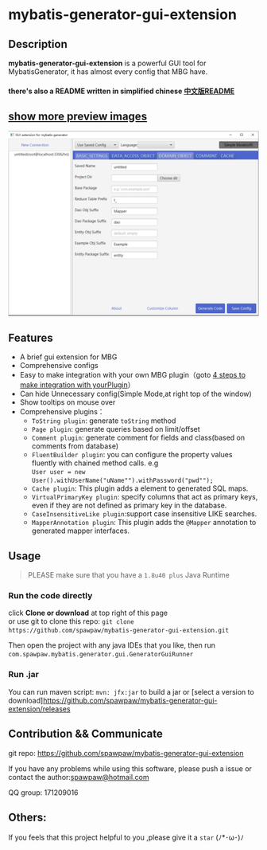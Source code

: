 # mybatis-generator-gui-extension

## Description
**mybatis-generator-gui-extension** is a powerful GUI tool for MybatisGenerator, it has almost every config that MBG have.

#### there's also a README written in simplified chinese [中文版README](./README-zh_CN.md)

## [show more preview images](./wiki/PREVIEW-en.md)


![Preview Img](./wiki/images/main_window-en.png)

## Features
- A brief gui extension for MBG
- Comprehensive configs
- Easy to make integration with your own MBG plugin（goto [4 steps to make integration with yourPlugin](./wiki/IntegrationOfYourPlugin-en.md)）
- Can hide Unnecessary config(Simple Mode,at right top of the window)
- Show tooltips on mouse over
- Comprehensive plugins：
    - `ToString plugin`: generate `toString` method
    - `Page plugin`: generate queries based on limit/offset
    - `Comment plugin`: generate comment for fields and class(based on comments from database)
    - `FluentBuilder plugin`: you can configure the property values fluently with chained method calls. e.g    
            ```
            User user = new User().withUserName("uName"").withPassword("pwd"");
            ```  
    - `Cache plugin`: This plugin adds a <cache> element to generated SQL maps.
    - `VirtualPrimaryKey plugin`: specify columns that act as primary keys, even if they are not defined as primary key in the database.
    - `CaseInsensitiveLike plugin`:support case insensitive LIKE searches. 
    - `MapperAnnotation plugin`: This plugin adds the `@Mapper` annotation to generated mapper interfaces.
    
## Usage

> PLEASE make sure that you have a `1.8u40 plus` Java Runtime

### Run the code directly 

click **Clone or download** at top right of this page  
or use git to clone this repo: `git clone https://github.com/spawpaw/mybatis-generator-gui-extension.git`

Then open the project with any java IDEs that you like, then run `com.spawpaw.mybatis.generator.gui.GeneratorGuiRunner`


### Run .jar
You can run maven script: `mvn: jfx:jar` to build a jar
or [select a version to download]<https://github.com/spawpaw/mybatis-generator-gui-extension/releases>  


## Contribution && Communicate
git repo: https://github.com/spawpaw/mybatis-generator-gui-extension  

If you have any problems while using this software, please push a issue or contact the author:<spawpaw@hotmail.com>

QQ group: 171209016

## Others:
If you feels that this project helpful to you ,please give it a `star`  (ﾉ*･ω･)ﾉ
